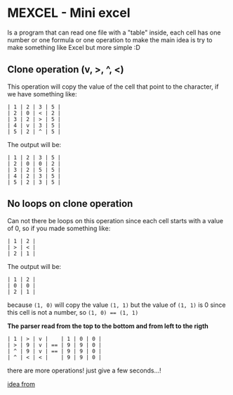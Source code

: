 # MEXCEL - Mini excel

Is a program that can read one file with a "table" inside, each cell has one number or one formula or one operation to make
the main idea is try to make something like Excel but more simple :D

## Clone operation (v, >, ^, <)

This operation will copy the value of the cell that point to the character, if we have something like:
```
| 1 | 2 | 3 | 5 |
| 2 | 0 | < | 2 |
| 3 | 2 | > | 5 |
| 4 | v | 3 | 5 |
| 5 | 2 | ^ | 5 |
```
The output will be:
```
| 1 | 2 | 3 | 5 |
| 2 | 0 | 0 | 2 |
| 3 | 2 | 5 | 5 |
| 4 | 2 | 3 | 5 |
| 5 | 2 | 3 | 5 |
```

## No loops on clone operation

Can not there be loops on this operation since each cell starts with a value of 0, so if you made something like:
```
| 1 | 2 |
| > | < |
| 2 | 1 |
```

The output will be:
```
| 1 | 2 |
| 0 | 0 |
| 2 | 1 |
```

because ```(1, 0)``` will copy the value ```(1, 1)``` but the value of ```(1, 1)``` is 0 since this cell is not a number, so
```(1, 0) == (1, 1)``` 

**The parser read from the top to the bottom and from left to the rigth**

```
| 1 | > | v |    | 1 | 0 | 0 |
| > | 9 | v | == | 9 | 9 | 0 |
| ^ | 9 | v | == | 9 | 9 | 0 |
| ^ | < | < |    | 9 | 9 | 0 |
```


there are more operations! just give a few seconds...!

[idea from](https://github.com/tsoding/minicel)
